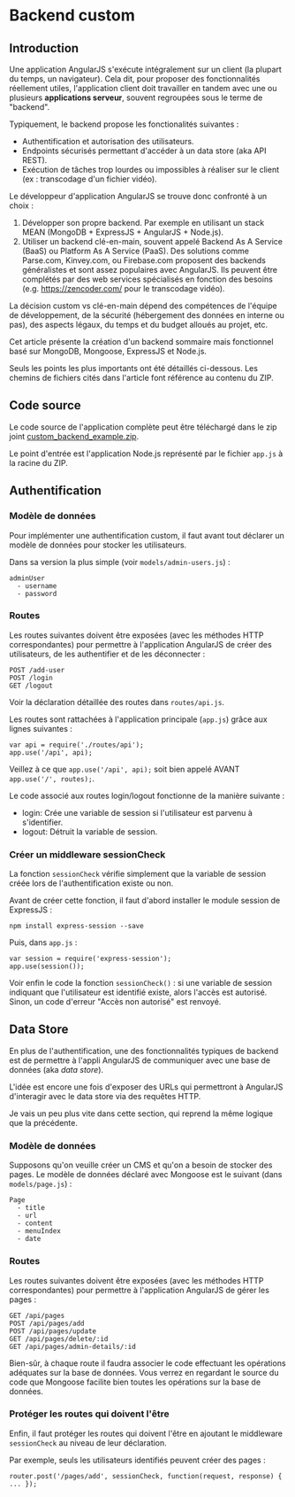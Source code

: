 Backend custom
==============

Introduction
------------

Une application AngularJS s'exécute intégralement sur un client (la plupart du temps, un navigateur). Cela dit, pour proposer des fonctionnalités réellement utiles, l'application client doit travailler en tandem avec une ou plusieurs **applications serveur**, souvent regroupées sous le terme de "backend".

Typiquement, le backend propose les fonctionalités suivantes :
- Authentification et autorisation des utilisateurs.
- Endpoints sécurisés permettant d'accéder à un data store (aka API REST).
- Exécution de tâches trop lourdes ou impossibles à réaliser sur le client (ex : transcodage d'un fichier vidéo).

Le développeur d'application AngularJS se trouve donc confronté à un choix :

1. Développer son propre backend. Par exemple en utilisant un stack MEAN (MongoDB + ExpressJS + AngularJS + Node.js).
2. Utiliser un backend clé-en-main, souvent appelé Backend As A Service (BaaS) ou Platform As A Service (PaaS). Des solutions comme Parse.com, Kinvey.com, ou Firebase.com proposent des backends généralistes et sont assez populaires avec AngularJS. Ils peuvent être complétés par des web services spécialisés en fonction des besoins (e.g. https://zencoder.com/ pour le transcodage vidéo).

La décision custom vs clé-en-main dépend des compétences de l'équipe de développement, de la sécurité (hébergement des données en interne ou pas), des aspects légaux, du temps et du budget alloués au projet, etc.

Cet article présente la création d'un backend sommaire mais fonctionnel basé sur MongoDB, Mongoose, ExpressJS et Node.js.

Seuls les points les plus importants ont été détaillés ci-dessous. Les chemins de fichiers cités dans l'article font référence au contenu du ZIP.



Code source
-----------

Le code source de l'application complète peut être téléchargé dans le zip joint [custom_backend_example.zip](custom_backend_example.zip).

Le point d'entrée est l'application Node.js représenté par le fichier `app.js` à la racine du ZIP.



Authentification
----------------


### Modèle de données

Pour implémenter une authentification custom, il faut avant tout déclarer un modèle de données pour stocker les utilisateurs.

Dans sa version la plus simple (voir `models/admin-users.js`) :

```
adminUser
  - username
  - password
```


### Routes

Les routes suivantes doivent être exposées (avec les méthodes HTTP correspondantes) pour permettre à l'application AngularJS de créer des utilisateurs, de les authentifier et de les déconnecter :

    POST /add-user
    POST /login
    GET /logout

Voir la déclaration détaillée des routes dans `routes/api.js`.

Les routes sont rattachées à l'application principale (`app.js`) grâce aux lignes suivantes :

    var api = require('./routes/api');
    app.use('/api', api);

Veillez à ce que `app.use('/api', api);` soit bien appelé AVANT `app.use('/', routes);`.

Le code associé aux routes login/logout fonctionne de la manière suivante :
- login: Crée une variable de session si l'utilisateur est parvenu à s'identifier.
- logout: Détruit la variable de session.


### Créer un middleware sessionCheck

La fonction `sessionCheck` vérifie simplement que la variable de session créée lors de l'authentification existe ou non.

Avant de créer cette fonction, il faut d'abord installer le module session de ExpressJS :

    npm install express-session --save

Puis, dans `app.js` :

    var session = require('express-session');
    app.use(session());

Voir enfin le code la fonction `sessionCheck()` : si une variable de session indiquant que l'utilisateur est identifié existe, alors l'accès est autorisé. Sinon, un code d'erreur "Accès non autorisé" est renvoyé.



Data Store
----------

En plus de l'authentification, une des fonctionnalités typiques de backend est de permettre à l'appli AngularJS de communiquer avec une base de données (aka *data store*).

L'idée est encore une fois d'exposer des URLs qui permettront à AngularJS d'interagir avec le data store via des requêtes HTTP.

Je vais un peu plus vite dans cette section, qui reprend la même logique que la précédente.


### Modèle de données

Supposons qu'on veuille créer un CMS et qu'on a besoin de stocker des pages. Le modèle de données déclaré avec Mongoose est le suivant (dans `models/page.js`) :

```
Page
  - title
  - url
  - content
  - menuIndex
  - date
```


### Routes

Les routes suivantes doivent être exposées (avec les méthodes HTTP correspondantes) pour permettre à l'application AngularJS de gérer les pages :

    GET /api/pages
    POST /api/pages/add
    POST /api/pages/update
    GET /api/pages/delete/:id
    GET /api/pages/admin-details/:id

Bien-sûr, à chaque route il faudra associer le code effectuant les opérations adéquates sur la base de données. Vous verrez en regardant le source du code que Mongoose facilite bien toutes les opérations sur la base de données.



### Protéger les routes qui doivent l'être

Enfin, il faut protéger les routes qui doivent l'être en ajoutant le middleware `sessionCheck` au niveau de leur déclaration.

Par exemple, seuls les utilisateurs identifiés peuvent créer des pages :

    router.post('/pages/add', sessionCheck, function(request, response) { ... });

